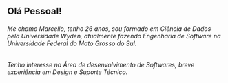 ## Olá Pessoal!

###### Me chamo Marcello, tenho 26 anos, sou formado em Ciência de Dados pela Universidade Wyden, atualmente fazendo Engenharia de Software na Universidade Federal do Mato Grosso do Sul.
###### Tenho interesse na Área de desenvolvimento de Softwares, breve experiência em Design e Suporte Técnico.

